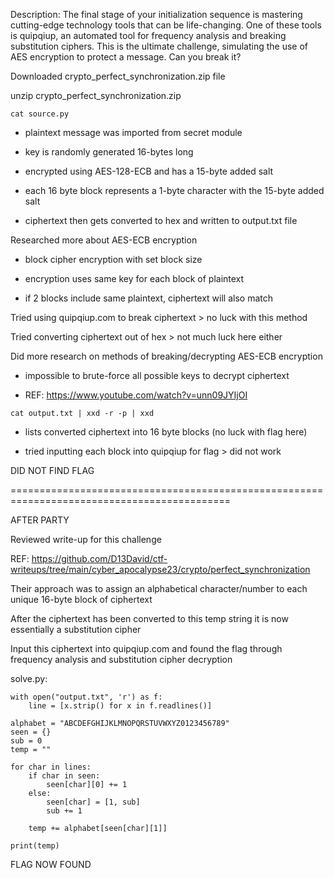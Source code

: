 Description: 
The final stage of your initialization sequence is mastering cutting-edge technology tools that can be life-changing. One of these tools is quipqiup, an automated tool for frequency analysis and breaking substitution ciphers. This is the ultimate challenge, simulating the use of AES encryption to protect a message. Can you break it?

Downloaded crypto_perfect_synchronization.zip file

unzip crypto_perfect_synchronization.zip

```
cat source.py
```

- plaintext message was imported from secret module

- key is randomly generated 16-bytes long

- encrypted using AES-128-ECB and has a 15-byte added salt

- each 16 byte block represents a 1-byte character with the 15-byte added salt

- ciphertext then gets converted to hex and written to output.txt file


Researched more about AES-ECB encryption

- block cipher encryption with set block size
  
- encryption uses same key for each block of plaintext
  
- if 2 blocks include same plaintext, ciphertext will also match

Tried using quipqiup.com to break ciphertext > no luck with this method

Tried converting ciphertext out of hex > not much luck here either

Did more research on methods of breaking/decrypting AES-ECB encryption
	
  - impossible to brute-force all possible keys to decrypt ciphertext
	
  - REF: https://www.youtube.com/watch?v=unn09JYIjOI

```
cat output.txt | xxd -r -p | xxd
```

- lists converted ciphertext into 16 byte blocks (no luck with flag here)
	
- tried inputting each block into quipqiup for flag > did not work 

DID NOT FIND FLAG

============================================================================================

AFTER PARTY

Reviewed write-up for this challenge

REF: https://github.com/D13David/ctf-writeups/tree/main/cyber_apocalypse23/crypto/perfect_synchronization

Their approach was to assign an alphabetical character/number to each unique 16-byte block of ciphertext

After the ciphertext has been converted to this temp string it is now essentially a substitution cipher

Input this ciphertext into quipqiup.com and found the flag through frequency analysis and substitution cipher decryption

solve.py:

```
with open("output.txt", 'r') as f:
	line = [x.strip() for x in f.readlines()]

alphabet = "ABCDEFGHIJKLMNOPQRSTUVWXYZ0123456789"
seen = {}
sub = 0
temp = ""

for char in lines:
	if char in seen:
		seen[char][0] += 1
	else:
		seen[char] = [1, sub]
		sub += 1

	temp += alphabet[seen[char][1]]

print(temp)
```

FLAG NOW FOUND
